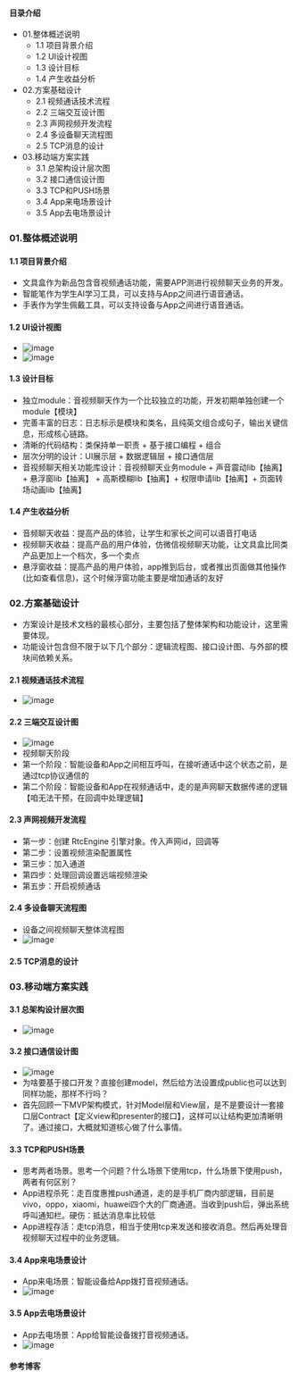 #### 目录介绍
- 01.整体概述说明
    - 1.1 项目背景介绍
    - 1.2 UI设计视图
    - 1.3 设计目标
    - 1.4 产生收益分析
- 02.方案基础设计
    - 2.1 视频通话技术流程
    - 2.2 三端交互设计图
    - 2.3 声网视频开发流程
    - 2.4 多设备聊天流程图
    - 2.5 TCP消息的设计
- 03.移动端方案实践
    - 3.1 总架构设计层次图
    - 3.2 接口通信设计图
    - 3.3 TCP和PUSH场景
    - 3.4 App来电场景设计
    - 3.5 App去电场景设计




### 01.整体概述说明
#### 1.1 项目背景介绍
- 文具盒作为新品包含音视频通话功能，需要APP测进行视频聊天业务的开发。
- 智能笔作为学生AI学习工具，可以支持与App之间进行语音通话。
- 手表作为学生佩戴工具，可以支持设备与App之间进行语音通话。



#### 1.2 UI设计视图
- ![image](https://img-blog.csdnimg.cn/b4bddf03442a4c438f1cac96d3a2ccc2.png)
- ![image](https://img-blog.csdnimg.cn/c64f5d84314d48b39bb5746939dfcc89.png)


#### 1.3 设计目标
- 独立module：音视频聊天作为一个比较独立的功能，开发初期单独创建一个module【模块】
- 完善丰富的日志：日志标示是模块和类名，且纯英文组合成句子，输出关键信息，形成核心链路。
- 清晰的代码结构：类保持单一职责 + 基于接口编程 + 组合
- 层次分明的设计：UI展示层 + 数据逻辑层 + 接口通信层
- 音视频聊天相关功能库设计：音视频聊天业务module + 声音震动lib【抽离】 + 悬浮窗lib【抽离】 + 高斯模糊lib【抽离】+ 权限申请lib【抽离】+ 页面转场动画lib【抽离】


#### 1.4 产生收益分析
- 音频聊天收益：提高产品的体验，让学生和家长之间可以语音打电话
- 视频聊天收益：提高产品的用户体验，仿微信视频聊天功能，让文具盒比同类产品更加上一个档次，多一个卖点
- 悬浮窗收益：提高产品的用户体验，app推到后台，或者推出页面做其他操作(比如查看信息)，这个时候浮窗功能主要是增加通话的友好



### 02.方案基础设计
- 方案设计是技术文档的最核心部分，主要包括了整体架构和功能设计，这里需要体现。
- 功能设计包含但不限于以下几个部分：逻辑流程图、接口设计图、与外部的模块间依赖关系。


#### 2.1 视频通话技术流程
- ![image](https://img-blog.csdnimg.cn/4ef9fec5fa9240cab19318f07ab3e2a2.png)


#### 2.2 三端交互设计图
- ![image](https://img-blog.csdnimg.cn/32ed9f88880a44a3be993c909f9afeeb.png)
- 视频聊天阶段
- 第一个阶段：智能设备和App之间相互呼叫，在接听通话中这个状态之前，是通过tcp协议通信的
- 第二个阶段：智能设备和App在视频通话中，走的是声网聊天数据传递的逻辑【咱无法干预，在回调中处理逻辑】



#### 2.3 声网视频开发流程
- 第一步：创建 RtcEngine 引擎对象。传入声网id，回调等
- 第二步：设置视频渲染配置属性
- 第三步：加入通道
- 第四步：处理回调设置远端视频渲染
- 第五步：开启视频通话


#### 2.4 多设备聊天流程图
- 设备之间视频聊天整体流程图
- ![image](https://img-blog.csdnimg.cn/9b5be87a98b9497f9000f50db91f33bf.png)



#### 2.5 TCP消息的设计



### 03.移动端方案实践
#### 3.1 总架构设计层次图
- ![image](https://img-blog.csdnimg.cn/46625bc4891f4bc294108df245f76954.png)



#### 3.2 接口通信设计图
- ![image](https://img-blog.csdnimg.cn/e1eb76097fa2410682bd147cb1c020e4.png)
- 为啥要基于接口开发？直接创建model，然后给方法设置成public也可以达到同样功能，那样不行吗？
- 首先回顾一下MVP架构模式，针对Model层和View层，是不是要设计一套接口层Contract【定义view和presenter的接口】，这样可以让结构更加清晰明了。通过接口，大概就知道核心做了什么事情。


#### 3.3 TCP和PUSH场景
- 思考两者场景。思考一个问题？什么场景下使用tcp，什么场景下使用push，两者有何区别？
- App进程杀死：走百度惠推push通道，走的是手机厂商内部逻辑，目前是vivo，oppo，xiaomi，huawei四个大的厂商通道。当收到push后，弹出系统呼叫通知栏。硬伤：抵达消息率比较低
- App进程存活：走tcp消息，相当于使用tcp来发送和接收消息。然后再处理音视频聊天过程中的业务逻辑。


#### 3.4 App来电场景设计
- App来电场景：智能设备给App拨打音视频通话。
- ![image](https://img-blog.csdnimg.cn/3c2e3e8014cd4901a9d18d6cd15ee338.png)



#### 3.5 App去电场景设计
- App去电场景：App给智能设备拨打音视频通话。
- ![image](https://img-blog.csdnimg.cn/37babcd023ff4d2ab1f02505da04cab3.png)



#### 参考博客





